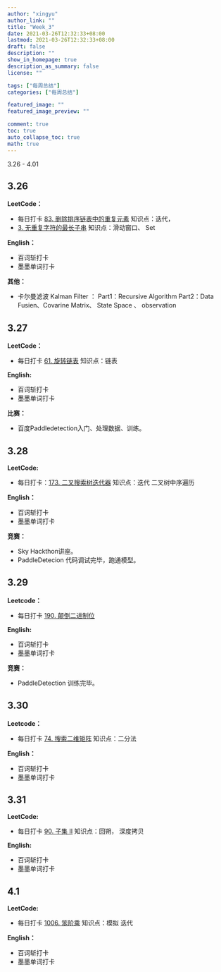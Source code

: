 ```yaml
---
author: "xingyu"
author_link: ""
title: "Week_3"
date: 2021-03-26T12:32:33+08:00
lastmod: 2021-03-26T12:32:33+08:00
draft: false
description: ""
show_in_homepage: true
description_as_summary: false
license: ""

tags: ["每周总结"]
categories: ["每周总结"]

featured_image: ""
featured_image_preview: ""

comment: true
toc: true
auto_collapse_toc: true
math: true
---
```


3.26 - 4.01

<!--more-->

## 3.26

**LeetCode：**

* 每日打卡 [83. 删除排序链表中的重复元素](https://leetcode-cn.com/problems/remove-duplicates-from-sorted-list/)  知识点：迭代，
* [3. 无重复字符的最长子串](https://leetcode-cn.com/problems/longest-substring-without-repeating-characters/)  知识点：滑动窗口、 Set

**English：**

* 百词斩打卡
* 墨墨单词打卡

**其他：**

* 卡尔曼滤波 Kalman Filter ： Part1：Recursive Algorithm Part2：Data Fusien、Covarine Matrix、 State Space 、 observation

## 3.27

**LeetCode：**

* 每日打卡 [61. 旋转链表](https://leetcode-cn.com/problems/rotate-list/)  知识点：链表

**English:**

* 百词斩打卡
* 墨墨单词打卡

**比赛：**

* 百度Paddledetection入门、处理数据、训练。

## 3.28

**LeetCode:**

* 每日打卡：[173. 二叉搜索树迭代器](https://leetcode-cn.com/problems/binary-search-tree-iterator/)  知识点：迭代 二叉树中序遍历

**English：**

* 百词斩打卡
* 墨墨单词打卡

**竞赛：**

* Sky Hackthon讲座。
* PaddleDetecion 代码调试完毕，跑通模型。

## 3.29

**Leetcode：**

* 每日打卡 [190. 颠倒二进制位](https://leetcode-cn.com/problems/reverse-bits/) 

**English:**

* 百词斩打卡
* 墨墨单词打卡

**竞赛：**

* PaddleDetection 训练完毕。

## 3.30

**Leetcode：**

* 每日打卡 [74. 搜索二维矩阵](https://leetcode-cn.com/problems/search-a-2d-matrix/)  知识点：二分法

**English：**

* 百词斩打卡
* 墨墨单词打卡

## 3.31

**LeetCode:**

* 每日打卡  [90. 子集 II](https://leetcode-cn.com/problems/subsets-ii/)  知识点：回朔， 深度拷贝

**English:**

* 百词斩打卡
* 墨墨单词打卡

## 4.1

**LeetCode:**

* 每日打卡 [1006. 笨阶乘](https://leetcode-cn.com/problems/clumsy-factorial/) 知识点：模拟  迭代

**English：**

* 百词斩打卡
* 墨墨单词打卡

